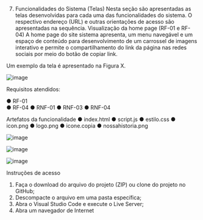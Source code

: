 7.	Funcionalidades do Sistema (Telas)
Nesta seção são apresentadas as telas desenvolvidas para cada uma das funcionalidades do sistema. O respectivo endereço (URL) e outras orientações de acesso são apresentadas na sequência.
Visualização da home page (RF-01 e RF-04)
A home page do site sistema apresenta, um menu navegável e um espaço de conteúdo para desenvolvimento de um carrossel de imagens interativo e permite o compartilhamento do link da página nas redes sociais por meio do botão de copiar link. 

Um exemplo da tela é apresentado na Figura X. 

![image](https://user-images.githubusercontent.com/103156976/168511706-8e9eee11-e9ce-49d0-a775-888eb70de4e7.png)

Requisitos atendidos: 

●	RF-01  
●	RF-04 
●	RNF-01
●	RNF-03
●	RNF-04

Artefatos da funcionalidade
●	index.html
●	script.js
●	estilo.css
●	icon.png
●	logo.png
●	icone.copia
●	nossahistoria.png

![image](https://user-images.githubusercontent.com/103156976/168511829-e1fc22b1-dd2b-4c3c-9743-9e769bdf45b3.png)

![image](https://user-images.githubusercontent.com/103156976/168511866-c2d95cc8-ec71-43d8-b96a-82328b14de01.png)

![image](https://user-images.githubusercontent.com/103156976/168511903-ab9fee23-607e-4dbb-b89a-fbc0bf648da6.png)


Instruções de acesso
1.	Faça o download do arquivo do projeto (ZIP) ou clone do projeto no GitHub;
2.	Descompacte o arquivo em uma pasta específica;
3.	Abra o Visual Studio Code e execute o Live Server;
4.	Abra um navegador de Internet 



